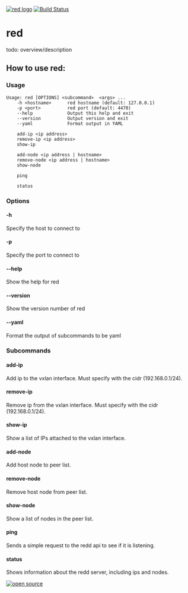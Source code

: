 [![red logo](http://nano-assets.gopagoda.io/readme-headers/red.png)](http://nanobox.io/open-source#red)
 [![Build Status](https://travis-ci.org/nanopack/red.svg)](https://travis-ci.org/nanopack/red)
# red
todo: overview/description

## How to use red:

### Usage
    Usage: red [OPTIONS] <subcommand>  <args> ...
        -h <hostname>      red hostname (default: 127.0.0.1)
        -p <port>          red port (default: 4470)
        --help             Output this help and exit
        --version          Output version and exit
        --yaml             Format output in YAML

        add-ip <ip address>
        remove-ip <ip address>
        show-ip

        add-node <ip address | hostname>
        remove-node <ip address | hostname>
        show-node

        ping

        status

### Options
#### -h <hostname>
Specify the host to connect to
#### -p <port>
Specify the port to connect to
#### --help
Show the help for red
#### --version
Show the version number of red
#### --yaml
Format the output of subcommands to be yaml
### Subcommands
#### add-ip
Add ip to the vxlan interface. Must specify with the cidr (192.168.0.1/24).
#### remove-ip
Remove ip from the vxlan interface. Must specify with the cidr (192.168.0.1/24).
#### show-ip
Show a list of IPs attached to the vxlan interface.
#### add-node
Add host node to peer list.
#### remove-node
Remove host node from peer list.
#### show-node
Show a list of nodes in the peer list.
#### ping
Sends a simple request to the redd api to see if it is listening.
#### status
Shows information about the redd server, including ips and nodes.

[![open source](http://nano-assets.gopagoda.io/open-src/nanobox-open-src.png)](http://nanobox.io/open-source)